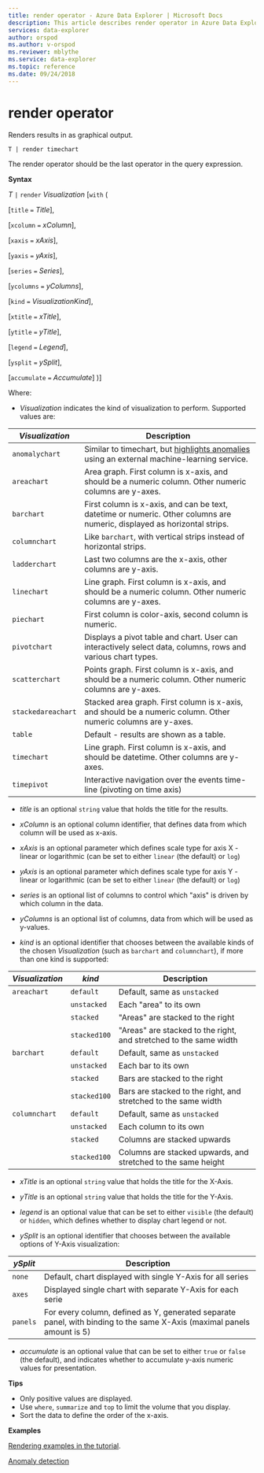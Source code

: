 ```yaml
---
title: render operator - Azure Data Explorer | Microsoft Docs
description: This article describes render operator in Azure Data Explorer.
services: data-explorer
author: orspod
ms.author: v-orspod
ms.reviewer: mblythe
ms.service: data-explorer
ms.topic: reference
ms.date: 09/24/2018
---
```

# render operator

Renders results in as graphical output.

```kusto
T | render timechart
```

The render operator should be the last operator in the query expression.

**Syntax**

*T* `|` `render` *Visualization* [`with` (

  [`title` `=` *Title*],

  [`xcolumn` `=` *xColumn*],

  [`xaxis` `=` *xAxis*],

  [`yaxis` `=` *yAxis*],

  [`series` `=` *Series*],

  [`ycolumns` `=` *yColumns*],

  [`kind` `=` *VisualizationKind*],

  [`xtitle` `=` *xTitle*],

  [`ytitle` `=` *yTitle*],

  [`legend` `=` *Legend*],

  [`ysplit` `=` *ySplit*],

  [`accumulate` `=` *Accumulate*]
)]

Where:
* *Visualization* indicates the kind of visualization to perform. Supported values are:

|*Visualization*     |Description|
|--------------------|-|
| `anomalychart`     | Similar to timechart, but [highlights anomalies](./samples.md#get-more-out-of-your-data-in-kusto-using-machine-learning) using an external machine-learning service. |
| `areachart`        | Area graph. First column is x-axis, and should be a numeric column. Other numeric columns are y-axes. |
| `barchart`         | First column is x-axis, and can be text, datetime or numeric. Other columns are numeric, displayed as horizontal strips.|
| `columnchart`      | Like `barchart`, with vertical strips instead of horizontal strips.|
| `ladderchart`      | Last two columns are the x-axis, other columns are y-axis.|
| `linechart`        | Line graph. First column is x-axis, and should be a numeric column. Other numeric columns are y-axes. |
| `piechart`         | First column is color-axis, second column is numeric. |
| `pivotchart`       | Displays a pivot table and chart. User can interactively select data, columns, rows and various chart types. |
| `scatterchart`     | Points graph. First column is x-axis, and should be a numeric column. Other numeric columns are y-axes. |
| `stackedareachart` | Stacked area graph. First column is x-axis, and should be a numeric column. Other numeric columns are y-axes. |
| `table`            | Default - results are shown as a table.|
| `timechart`        | Line graph. First column is x-axis, and should be datetime. Other columns are y-axes.|
| `timepivot`        | Interactive navigation over the events time-line (pivoting on time axis)|

* *title* is an optional `string` value that holds the title for the results.

* *xColumn* is an optional column identifier, that defines data from which column will be used as x-axis.

* *xAxis* is an optional parameter which defines scale type for axis X - linear or logarithmic (can be set to either `linear` (the default) or `log`)

* *yAxis* is an optional parameter which defines scale type for axis Y - linear or logarithmic (can be set to either `linear` (the default) or `log`)

* *series* is an optional list of columns to control which "axis" is driven by which column in the data.

* *yColumns* is an optional list of columns, data from which will be used as y-values.

* *kind* is an optional identifier that chooses between the available kinds of the
  chosen *Visualization* (such as `barchart` and `columnchart`), if more than one kind is supported:

|*Visualization*|*kind*|Description                     |
|---------------|-------------------|--------------------------------|
|`areachart`    |`default`          |Default, same as `unstacked`    |
|               |`unstacked`        |Each "area" to its own          |
|               |`stacked`          |"Areas" are stacked to the right|
|               |`stacked100`       |"Areas" are stacked to the right, and stretched to the same width|
|`barchart`     |`default`          |Default, same as `unstacked`    |
|               |`unstacked`        |Each bar to its own             |
|               |`stacked`          |Bars are stacked to the right   |
|               |`stacked100`       |Bars are stacked to the right, and stretched to the same width|
|`columnchart`  |`default`          |Default, same as `unstacked`    |
|               |`unstacked`        |Each column to its own          |
|               |`stacked`          |Columns are stacked upwards     |
|               |`stacked100`       |Columns are stacked upwards, and stretched to the same height|

* *xTitle* is an optional `string` value that holds the title for the X-Axis.

* *yTitle* is an optional `string` value that holds the title for the Y-Axis.

* *legend* is an optional value that can be set to either `visible` (the default) or `hidden`, which defines whether to display chart legend or not.

* *ySplit* is an optional identifier that chooses between the available options of Y-Axis visualization:

|*ySplit*|Description               |
|---------------|-------------------|
|`none`         |Default, chart displayed with single Y-Axis for all series |
|`axes`         |Displayed single chart with separate Y-Axis for each serie |
|`panels`       |For every column, defined as Y, generated separate panel, with binding to the same X-Axis (maximal panels amount is 5)|

* *accumulate* is an optional value that can be set to either `true` or `false` (the default),
  and indicates whether to accumulate y-axis numeric values for presentation.

**Tips**

* Only positive values are displayed.
* Use `where`, `summarize` and `top` to limit the volume that you display.
* Sort the data to define the order of the x-axis.

**Examples**

[Rendering examples in the tutorial](./tutorial.md#render-display-a-chart-or-table).

[Anomaly detection](./samples.md#get-more-out-of-your-data-in-kusto-using-machine-learning)